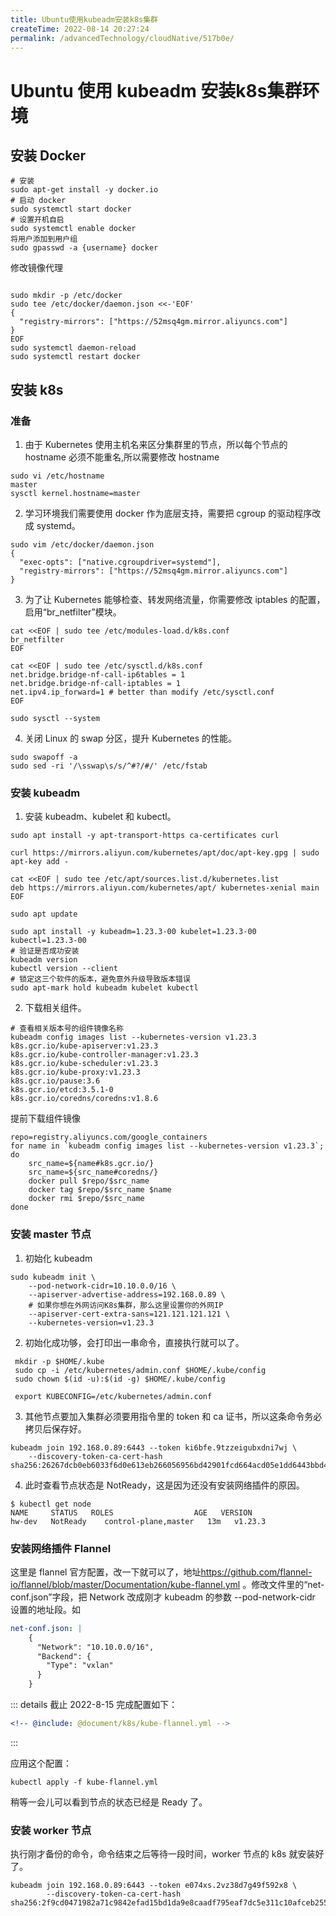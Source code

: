 ```yaml
---
title: Ubuntu使用kubeadm安装k8s集群
createTime: 2022-08-14 20:27:24
permalink: /advancedTechnology/cloudNative/517b0e/
---
```

# Ubuntu 使用 kubeadm 安装k8s集群环境

## 安装 Docker
```shell
# 安装
sudo apt-get install -y docker.io
# 启动 docker
sudo systemctl start docker
# 设置开机自启
sudo systemctl enable docker
将用户添加到用户组
sudo gpasswd -a {username} docker
```

修改镜像代理

```shell

sudo mkdir -p /etc/docker
sudo tee /etc/docker/daemon.json <<-'EOF'
{
  "registry-mirrors": ["https://52msq4gm.mirror.aliyuncs.com"]
}
EOF
sudo systemctl daemon-reload
sudo systemctl restart docker
```



## 安装 k8s

### 准备

1.  由于 Kubernetes 使用主机名来区分集群里的节点，所以每个节点的 hostname 必须不能重名,所以需要修改 hostname

```shell
sudo vi /etc/hostname
master
sysctl kernel.hostname=master 
```

2. 学习环境我们需要使用 docker 作为底层支持，需要把 cgroup 的驱动程序改成 systemd。

```shell
sudo vim /etc/docker/daemon.json
{
  "exec-opts": ["native.cgroupdriver=systemd"],
  "registry-mirrors": ["https://52msq4gm.mirror.aliyuncs.com"]
}
```

3. 为了让 Kubernetes 能够检查、转发网络流量，你需要修改 iptables 的配置，启用“br_netfilter”模块。

```SHELL
cat <<EOF | sudo tee /etc/modules-load.d/k8s.conf
br_netfilter
EOF

cat <<EOF | sudo tee /etc/sysctl.d/k8s.conf
net.bridge.bridge-nf-call-ip6tables = 1
net.bridge.bridge-nf-call-iptables = 1
net.ipv4.ip_forward=1 # better than modify /etc/sysctl.conf
EOF

sudo sysctl --system
```

4. 关闭 Linux 的 swap 分区，提升 Kubernetes 的性能。

```shell
sudo swapoff -a
sudo sed -ri '/\sswap\s/s/^#?/#/' /etc/fstab
```

### 安装 kubeadm

1. 安装 kubeadm、kubelet 和 kubectl。

```shell
sudo apt install -y apt-transport-https ca-certificates curl

curl https://mirrors.aliyun.com/kubernetes/apt/doc/apt-key.gpg | sudo apt-key add -

cat <<EOF | sudo tee /etc/apt/sources.list.d/kubernetes.list
deb https://mirrors.aliyun.com/kubernetes/apt/ kubernetes-xenial main
EOF

sudo apt update
```



```shell
sudo apt install -y kubeadm=1.23.3-00 kubelet=1.23.3-00 kubectl=1.23.3-00
# 验证是否成功安装
kubeadm version
kubectl version --client
# 锁定这三个软件的版本，避免意外升级导致版本错误
sudo apt-mark hold kubeadm kubelet kubectl
```

2. 下载相关组件。

```SHELL
# 查看相关版本号的组件镜像名称
kubeadm config images list --kubernetes-version v1.23.3
k8s.gcr.io/kube-apiserver:v1.23.3
k8s.gcr.io/kube-controller-manager:v1.23.3
k8s.gcr.io/kube-scheduler:v1.23.3
k8s.gcr.io/kube-proxy:v1.23.3
k8s.gcr.io/pause:3.6
k8s.gcr.io/etcd:3.5.1-0
k8s.gcr.io/coredns/coredns:v1.8.6
```

提前下载组件镜像

```shell
repo=registry.aliyuncs.com/google_containers
for name in `kubeadm config images list --kubernetes-version v1.23.3`; do
    src_name=${name#k8s.gcr.io/}
    src_name=${src_name#coredns/}
    docker pull $repo/$src_name
    docker tag $repo/$src_name $name
    docker rmi $repo/$src_name
done
```

### 安装 master 节点

1. 初始化 kubeadm

```shell
sudo kubeadm init \
    --pod-network-cidr=10.10.0.0/16 \
    --apiserver-advertise-address=192.168.0.89 \
    # 如果你想在外网访问K8s集群，那么这里设置你的外网IP
    --apiserver-cert-extra-sans=121.121.121.121 \
    --kubernetes-version=v1.23.3
```

2. 初始化成功够，会打印出一串命令，直接执行就可以了。

```SHELL
 mkdir -p $HOME/.kube
 sudo cp -i /etc/kubernetes/admin.conf $HOME/.kube/config
 sudo chown $(id -u):$(id -g) $HOME/.kube/config
 
 export KUBECONFIG=/etc/kubernetes/admin.conf
```

3. 其他节点要加入集群必须要用指令里的 token 和 ca 证书，所以这条命令务必拷贝后保存好。

```SHELL
kubeadm join 192.168.0.89:6443 --token ki6bfe.9tzzeigubxdni7wj \
    --discovery-token-ca-cert-hash sha256:26267dcb0eb6033f6d0e613eb266056956bd42901fcd664acd05e1dd6443bbd4
```

4. 此时查看节点状态是 NotReady，这是因为还没有安装网络插件的原因。

```SHELL
$ kubectl get node                 
NAME     STATUS   ROLES                  AGE   VERSION
hw-dev   NotReady    control-plane,master   13m   v1.23.3
```



### 安装网络插件 Flannel

这里是 flannel 官方配置，改一下就可以了，地址<https://github.com/flannel-io/flannel/blob/master/Documentation/kube-flannel.yml> 。修改文件里的“net-conf.json”字段，把 Network 改成刚才 kubeadm 的参数 --pod-network-cidr 设置的地址段。如

```yaml
net-conf.json: |
    {
      "Network": "10.10.0.0/16",
      "Backend": {
        "Type": "vxlan"
      }
    }
```



:::  details 截止 2022-8-15 完成配置如下：
```yaml
<!-- @include: @document/k8s/kube-flannel.yml -->
```
:::

应用这个配置：

```SHELL
kubectl apply -f kube-flannel.yml
```

稍等一会儿可以看到节点的状态已经是 Ready 了。

### 安装 worker 节点

执行刚才备份的命令，命令结束之后等待一段时间，worker 节点的 k8s 就安装好了。

```SHELL
kubeadm join 192.168.0.89:6443 --token e074xs.2vz38d7g49f592x8 \
        --discovery-token-ca-cert-hash sha256:2f9cd0471982a71c9842efad15bd1da9e8caadf795eaf7dc5e311c10afceb255 
```

